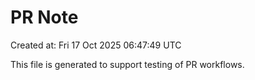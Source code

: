 # PR Note

Created at: Fri 17 Oct 2025 06:47:49 UTC

This file is generated to support testing of PR workflows.
